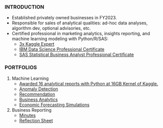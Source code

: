 ### INTRODUCTION
* Established privately owned businesses in FY2023.
* Responsible for sales of analytical qualities: ad-hoc data analyses, algorithm dev, optional advisories, etc.
* Certified professional in marketing analytics, insights reporting, and machine learning modeling with Python/R/SAS:
  * [3x Kaggle Expert](https://drive.google.com/file/d/18UZ3es4fOTga2hnHX6YnxwhDQPHHFZ-n/view)
  * [IBM Data Science Professional Certificate](https://www.credly.com/badges/c401bae6-9e5c-4071-8301-871a4283e4b2)
  * [SAS Statistical Business Analyst Professional Certificate](https://www.credly.com/badges/91f1e7d7-33d0-4893-a55e-2270c40e5055)
  
### PORTFOLIOS
1. Machine Learning
    * [Awarded 16 analytical reports with Python at 16GB Kernel of Kaggle.](https://github.com/Satoru-Shibata-JPN/Kaggle/blob/main/README.md)
    * [Anomaly Detection](https://github.com/Satoru-Shibata-JPN/AnomalyDetection/blob/main/README.md)
    * [Recommendation](https://github.com/Satoru-Shibata-JPN/Recommendation/blob/main/README.md)
    * [Business Analytics](https://github.com/Satoru-Shibata-JPN/BusinessAnalytics/blob/main/README.md)
    * [Economic Forecasting Simulations](https://github.com/Satoru-Shibata-JPN/EconomicForecastingSimulations/blob/main/README.md)
1. Business Reporting
    * [Minutes](https://github.com/Satoru-Shibata-JPN/Minutes/blob/main/README.md)
    * [Reflection Sheet](https://github.com/Satoru-Shibata-JPN/Reflections/blob/main/README.md)
